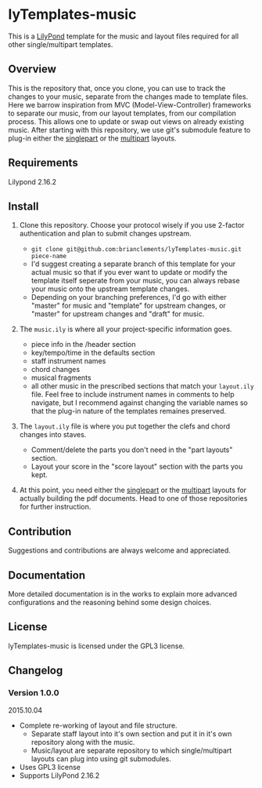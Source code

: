 # lyTemplates-music

This is a [LilyPond](http://lilypond.org) template for the music and layout
files required for all other single/multipart templates. 

## Overview

This is the repository that, once you clone, you can use to track the changes to
your music, separate from the changes made to template files. Here we barrow
inspiration from MVC (Model-View-Controller) frameworks to separate our music,
from our layout templates, from our compilation process. This allows one to
update or swap out views on already existing music. After starting with this
repository, we use git's submodule feature to plug-in either the
[singlepart][singlepartrepo] or the [multipart][multipartrepo] layouts.

[singlepartrepo]: https://github.com/brianclements/lyTemplates-singlepart
[multipartrepo]: https://github.com/brianclements/lyTemplates-multipart

## Requirements
Lilypond 2.16.2

## Install

1. Clone this repository. Choose your protocol wisely if you use 2-factor
   authentication and plan to submit changes upstream.
    * `git clone git@github.com:brianclements/lyTemplates-music.git piece-name`
    * I'd suggest creating a separate branch of this template for your
      actual music so that if you ever want to update or modify the template
      itself seperate from your music, you can always rebase your music onto the
      upstream template changes.
    * Depending on your branching preferences, I'd go with either "master" for
      music and "template" for upstream changes, or "master" for upstream
      changes and "draft" for music.

2. The `music.ily` is where all your project-specific information goes.
    * piece info in the /header section
    * key/tempo/time in the defaults section
    * staff instrument names
    * chord changes
    * musical fragments
    * all other music in the prescribed sections that match your `layout.ily`
      file. Feel free to include instrument names in comments to help navigate,
      but I recommend against changing the variable names so that the plug-in
      nature of the templates remaines preserved.

2. The `layout.ily` file is where you put together the clefs and chord changes
   into staves.
    * Comment/delete the parts you don't need in the "part layouts" section.
    * Layout your score in the "score layout" section with the parts you kept.

3. At this point, you need either the [singlepart][singlepartrepo] or the
   [multipart][multipartrepo] layouts for actually building the pdf documents.
   Head to one of those repositories for further instruction.

## Contribution
Suggestions and contributions are always welcome and appreciated.

## Documentation

More detailed documentation is in the works to explain more advanced
configurations and the reasoning behind some design choices.

## License
lyTemplates-music is licensed under the GPL3 license.

## Changelog

### Version 1.0.0

2015.10.04

* Complete re-working of layout and file structure.
    * Separate staff layout into it's own section and put it in it's own
      repository along with the music.
    * Music/layout are separate repository to which single/multipart layouts can
      plug into using git submodules.
* Uses GPL3 license
* Supports LilyPond 2.16.2

